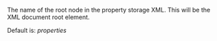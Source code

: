 ﻿The name of the root node in the property storage XML. This will be the XML document root element. 

Default is: *properties*